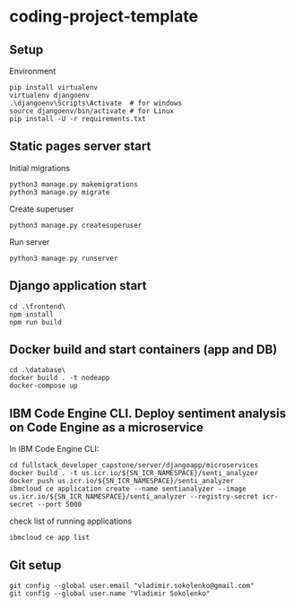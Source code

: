 # coding-project-template
## Setup
Environment
```cd .\server\
pip install virtualenv
virtualenv djangoenv
.\djangoenv\Scripts\Activate  # for windows
source djangoenv/bin/activate # for Linux
pip install -U -r requirements.txt
```

## Static pages server start
Initial migrations
```
python3 manage.py makemigrations
python3 manage.py migrate
```

Create superuser
```
python3 manage.py createsuperuser
```

Run server
```
python3 manage.py runserver
```

## Django application start
```
cd .\frontend\
npm install
npm run build
```

## Docker build and start containers (app and DB)
```
cd .\database\
docker build . -t nodeapp
docker-compose up
```

## IBM Code Engine CLI. Deploy sentiment analysis on Code Engine as a microservice

In IBM Code Engine CLI:

```
cd fullstack_developer_capstone/server/djangoapp/microservices
docker build . -t us.icr.io/${SN_ICR_NAMESPACE}/senti_analyzer
docker push us.icr.io/${SN_ICR_NAMESPACE}/senti_analyzer
ibmcloud ce application create --name sentianalyzer --image us.icr.io/${SN_ICR_NAMESPACE}/senti_analyzer --registry-secret icr-secret --port 5000
```

check list of running applications
```
ibmcloud ce app list
```

## Git setup

```
git config --global user.email "vladimir.sokolenko@gmail.com" 
git config --global user.name "Vladimir Sokolenko"